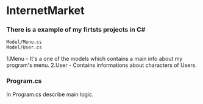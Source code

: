 # InternetMarket

### There is a example of my firtsts projects in C#

```
Model/Menu.cs
Model/User.cs
```
1.Menu - It's a one of the models which contains a main info about my program's menu.
2.User - Contains informations about characters of Users.

### Program.cs

In Program.cs describe main logic.
 
